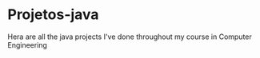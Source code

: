# Projetos-java

Hera are all the java projects I've done throughout my course in Computer Engineering 
